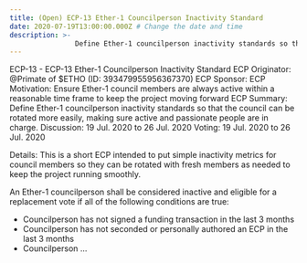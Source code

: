 ```yaml
---
title: (Open) ECP-13 Ether-1 Councilperson Inactivity Standard
date: 2020-07-19T13:00:00.000Z # Change the date and time
description: >-
                Define Ether-1 councilperson inactivity standards so that the council can be rotated more easily, making sure active and passionate people are in charge.
---
```


ECP-13 - ECP-13 Ether-1 Councilperson Inactivity Standard
ECP Originator: @Primate of $ETHO (ID: 393479955956367370)
ECP Sponsor: 
ECP Motivation: Ensure Ether-1 council members are always active within a reasonable time frame to keep the project moving forward
ECP Summary: Define Ether-1 councilperson inactivity standards so that the council can be rotated more easily, making sure active and passionate people are in charge.
Discussion: 19 Jul. 2020 to 26 Jul. 2020
Voting: 19 Jul. 2020 to 26 Jul. 2020

Details:
This is a short ECP intended to put simple inactivity metrics for council members so they can be rotated with fresh members as needed to keep the project running smoothly.

An Ether-1 councilperson shall be considered inactive and eligible for a replacement vote if all of the following conditions are true:
- Councilperson has not signed a funding transaction in the last 3 months
- Councilperson has not seconded or personally authored an ECP in the last 3 months
- Councilperson ...
